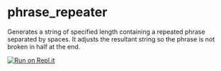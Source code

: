 # phrase_repeater
Generates a string of specified length containing a repeated phrase separated by spaces.
It adjusts the resultant string so the phrase is not broken in half at the end.

[![Run on Repl.it](https://repl.it/badge/github/brussels-sprout/phrase_repeater)](https://repl.it/github/brussels-sprout/phrase_repeater)

